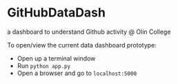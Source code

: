 # GitHubDataDash
a dashboard to understand Github activity @ Olin College

To open/view the current data dashboard prototype:
* Open up a terminal window
* Run `python app.py`
* Open a browser and go to `localhost:5000`